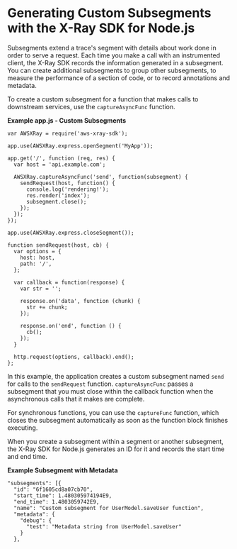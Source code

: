 # Generating Custom Subsegments with the X\-Ray SDK for Node\.js<a name="xray-sdk-nodejs-subsegments"></a>

Subsegments extend a trace's segment with details about work done in order to serve a request\. Each time you make a call with an instrumented client, the X\-Ray SDK records the information generated in a subsegment\. You can create additional subsegments to group other subsegments, to measure the performance of a section of code, or to record annotations and metadata\.

To create a custom subsegment for a function that makes calls to downstream services, use the `captureAsyncFunc` function\.

**Example app\.js \- Custom Subsegments**  

```
var AWSXRay = require('aws-xray-sdk');

app.use(AWSXRay.express.openSegment('MyApp'));

app.get('/', function (req, res) {
  var host = 'api.example.com';

  AWSXRay.captureAsyncFunc('send', function(subsegment) {
    sendRequest(host, function() {
      console.log('rendering!');
      res.render('index');
      subsegment.close();
    });
  });
});

app.use(AWSXRay.express.closeSegment());

function sendRequest(host, cb) {
  var options = {
    host: host,
    path: '/',
  };

  var callback = function(response) {
    var str = '';

    response.on('data', function (chunk) {
      str += chunk;
    });

    response.on('end', function () {
      cb();
    });
  }

  http.request(options, callback).end();
};
```

In this example, the application creates a custom subsegment named `send` for calls to the `sendRequest` function\. `captureAsyncFunc` passes a subsegment that you must close within the callback function when the asynchronous calls that it makes are complete\.

For synchronous functions, you can use the `captureFunc` function, which closes the subsegment automatically as soon as the function block finishes executing\.

When you create a subsegment within a segment or another subsegment, the X\-Ray SDK for Node\.js generates an ID for it and records the start time and end time\.

**Example Subsegment with Metadata**  

```
"subsegments": [{
  "id": "6f1605cd8a07cb70",
  "start_time": 1.480305974194E9,
  "end_time": 1.4803059742E9,
  "name": "Custom subsegment for UserModel.saveUser function",
  "metadata": {
    "debug": {
      "test": "Metadata string from UserModel.saveUser"
    }
  },
```